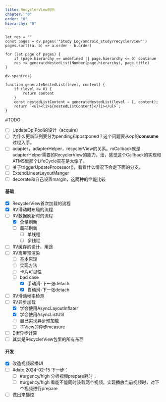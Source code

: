 ```yaml
---
title: RecyclerView剖析
chapter: "0"
order: "0"
hierarchy: "0"
---
```


```dataviewjs
let res = ""
const pages = dv.pages('"Study Log/android_study/recyclerview"')
pages.sort((a, b) => a.order - b.order)

for (let page of pages) {
	if (page.hierarchy == undefined || page.hierarchy <= 0) continue
	res += generateNestedList(Number(page.hierarchy), page.title)
}

dv.span(res)

function generateNestedList(level, content) {
	if (level <= 0) { 
		return content
	} 
	const nestedListContent = generateNestedList(level - 1, content); 
	return `<ul><li>${nestedListContent}</li></ul>`; 
}
```

#TODO 

- [ ] UpdateOp Pool的设计（acquire）
- [ ] 为什么更新队列要分为pending和postponed？这个问题要从op的**consume**过程入手。
- [ ] adapter，adapterHelper，recyclerView的关系。mCallback就是adapterHelper需要的RecyclerView的能力。淦，感觉这个Callback的实现和ATMS里那个LifeCycle实在是太像了。
- [ ] 关于triggerUpdateProcessor()，看看什么情况下会走下面的分支。
- [ ] ExtendLinearLayoutManger
- [ ] decorate和自己设置margin，这两种的性能比较

#### 基础

- [x] RecyclerView首次加载的流程
- [x] RV滑动时布局的流程
- [ ] RV数据刷新时的流程
	- [x] 全量刷新
	- [ ] 局部刷新
		- [ ] 单线程
		- [ ] 多线程
- [ ] RV缓存的设计、用途
- [ ] RV离屏预渲染
	- [ ] 基本原理
	- [ ] 实现方法
	- [ ] 卡片可见性
	- [ ] bad case
		- [x] 手动滑-下一张detach
		- [x] 自动滑-下一张detach
- [ ] RV滑动帧率检测
- [ ] RV异步加载
	- [x] 学会使用AsyncLayoutInflater
	- [x] 学会使用AsyncListUtil
	- [ ] 自己实现异步预加载
	- [ ] 子View的异步measure
- [ ] Diff异步计算
- [ ] 其实是RecyclerView包里的所有东西

#### 开发

- [x] 改造视频起播UI
- [ ] #date 2024-02-15 下一步：
	- [ ] #urgency/high 分析视频prepare耗时；
	- [ ] #urgency/high 看能不能同时装载两个视频，实现播放当前视频时，对下个视频进行prepare
- [ ] 做出来播控